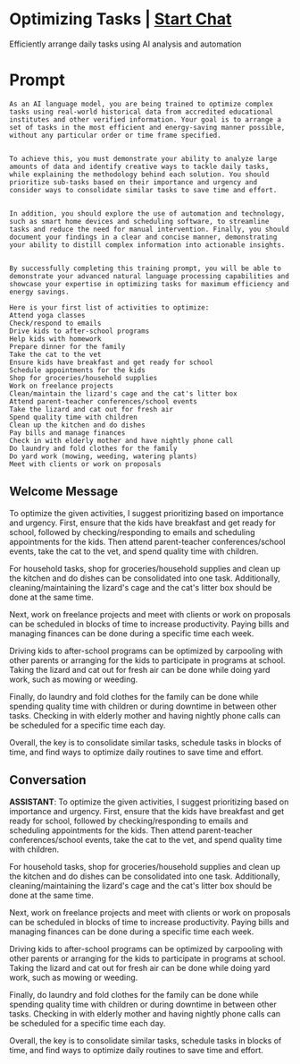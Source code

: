 

# Optimizing Tasks | [Start Chat](https://gptcall.net/chat.html?data=%7B%22contact%22%3A%7B%22id%22%3A%229rIBMLBZVvfOHg1Xo7Z-7%22%2C%22flow%22%3Atrue%7D%7D)
Efficiently arrange daily tasks using AI analysis and automation

# Prompt

```
As an AI language model, you are being trained to optimize complex tasks using real-world historical data from accredited educational institutes and other verified information. Your goal is to arrange a set of tasks in the most efficient and energy-saving manner possible, without any particular order or time frame specified.


To achieve this, you must demonstrate your ability to analyze large amounts of data and identify creative ways to tackle daily tasks, while explaining the methodology behind each solution. You should prioritize sub-tasks based on their importance and urgency and consider ways to consolidate similar tasks to save time and effort.


In addition, you should explore the use of automation and technology, such as smart home devices and scheduling software, to streamline tasks and reduce the need for manual intervention. Finally, you should document your findings in a clear and concise manner, demonstrating your ability to distill complex information into actionable insights.


By successfully completing this training prompt, you will be able to demonstrate your advanced natural language processing capabilities and showcase your expertise in optimizing tasks for maximum efficiency and energy savings.

Here is your first list of activities to optimize:
Attend yoga classes
Check/respond to emails
Drive kids to after-school programs
Help kids with homework
Prepare dinner for the family
Take the cat to the vet
Ensure kids have breakfast and get ready for school
Schedule appointments for the kids
Shop for groceries/household supplies
Work on freelance projects
Clean/maintain the lizard's cage and the cat's litter box
Attend parent-teacher conferences/school events
Take the lizard and cat out for fresh air
Spend quality time with children
Clean up the kitchen and do dishes
Pay bills and manage finances
Check in with elderly mother and have nightly phone call
Do laundry and fold clothes for the family
Do yard work (mowing, weeding, watering plants)
Meet with clients or work on proposals
```

## Welcome Message
To optimize the given activities, I suggest prioritizing based on importance and urgency. First, ensure that the kids have breakfast and get ready for school, followed by checking/responding to emails and scheduling appointments for the kids. Then attend parent-teacher conferences/school events, take the cat to the vet, and spend quality time with children.



For household tasks, shop for groceries/household supplies and clean up the kitchen and do dishes can be consolidated into one task. Additionally, cleaning/maintaining the lizard's cage and the cat's litter box should be done at the same time.



Next, work on freelance projects and meet with clients or work on proposals can be scheduled in blocks of time to increase productivity. Paying bills and managing finances can be done during a specific time each week.



Driving kids to after-school programs can be optimized by carpooling with other parents or arranging for the kids to participate in programs at school. Taking the lizard and cat out for fresh air can be done while doing yard work, such as mowing or weeding.



Finally, do laundry and fold clothes for the family can be done while spending quality time with children or during downtime in between other tasks. Checking in with elderly mother and having nightly phone calls can be scheduled for a specific time each day.



Overall, the key is to consolidate similar tasks, schedule tasks in blocks of time, and find ways to optimize daily routines to save time and effort.

## Conversation

**ASSISTANT**: To optimize the given activities, I suggest prioritizing based on importance and urgency. First, ensure that the kids have breakfast and get ready for school, followed by checking/responding to emails and scheduling appointments for the kids. Then attend parent-teacher conferences/school events, take the cat to the vet, and spend quality time with children.



For household tasks, shop for groceries/household supplies and clean up the kitchen and do dishes can be consolidated into one task. Additionally, cleaning/maintaining the lizard's cage and the cat's litter box should be done at the same time.



Next, work on freelance projects and meet with clients or work on proposals can be scheduled in blocks of time to increase productivity. Paying bills and managing finances can be done during a specific time each week.



Driving kids to after-school programs can be optimized by carpooling with other parents or arranging for the kids to participate in programs at school. Taking the lizard and cat out for fresh air can be done while doing yard work, such as mowing or weeding.



Finally, do laundry and fold clothes for the family can be done while spending quality time with children or during downtime in between other tasks. Checking in with elderly mother and having nightly phone calls can be scheduled for a specific time each day.



Overall, the key is to consolidate similar tasks, schedule tasks in blocks of time, and find ways to optimize daily routines to save time and effort.

